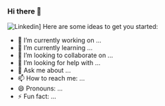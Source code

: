 ### Hi there 👋

<!--
**CLF3721/CLF3721** is a ✨ _special_ ✨ repository because its `README.md` (this file) appears on your GitHub profile.
-->
![Linkedin](https://www.linkedin.com/in/clf3721/)]
Here are some ideas to get you started:

- 🔭 I’m currently working on ...
- 🌱 I’m currently learning ...
- 👯 I’m looking to collaborate on ...
- 🤔 I’m looking for help with ...
- 💬 Ask me about ...
- 📫 How to reach me: ...
- 😄 Pronouns: ...
- ⚡ Fun fact: ...


